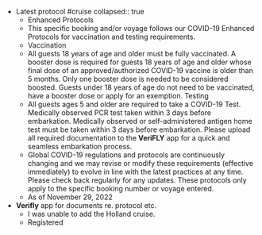 - Latest protocol #cruise
  collapsed:: true
	- Enhanced Protocols
	- This specific booking and/or voyage follows our COVID-19 Enhanced Protocols for vaccination and testing requirements.
	- Vaccination
	- All guests 18 years of age and older must be fully vaccinated. A booster dose is required for guests 18 years of age and older whose final dose of an approved/authorized COVID-19 vaccine is older than 5 months.
	  Only one booster dose is needed to be considered boosted.
	  Guests under 18 years of age do not need to be vaccinated, have a booster dose or apply for an exemption.
	  Testing
	- All guests ages 5 and older are required to take a COVID-19 Test.
	  Medically observed PCR test taken within 3 days before embarkation.
	  Medically observed or self-administered antigen home test must be taken within 3 days before embarkation.
	  Please upload all required documentation to the **VeriFLY** app for a quick and seamless embarkation process.
	- Global COVID-19 regulations and protocols are continuously changing and we may revise or modify these requirements (effective immediately) to evolve in line with the latest practices at any time. Please check back regularly for any updates. These protocols only apply to the specific booking number or voyage entered.
	- As of November 29, 2022
- **Verifly** app for documents re. protocol etc.
	- I was unable to add the Holland cruise.
	- Registered